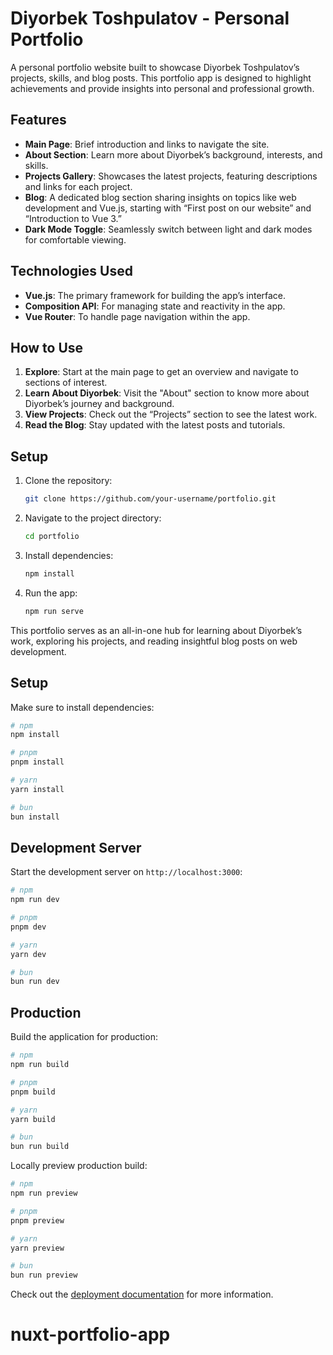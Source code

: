 # Diyorbek Toshpulatov - Personal Portfolio

A personal portfolio website built to showcase Diyorbek Toshpulatov’s projects, skills, and blog posts. This portfolio app is designed to highlight achievements and provide insights into personal and professional growth.

## Features

- **Main Page**: Brief introduction and links to navigate the site.
- **About Section**: Learn more about Diyorbek’s background, interests, and skills.
- **Projects Gallery**: Showcases the latest projects, featuring descriptions and links for each project.
- **Blog**: A dedicated blog section sharing insights on topics like web development and Vue.js, starting with “First post on our website” and “Introduction to Vue 3.”
- **Dark Mode Toggle**: Seamlessly switch between light and dark modes for comfortable viewing.

## Technologies Used

- **Vue.js**: The primary framework for building the app’s interface.
- **Composition API**: For managing state and reactivity in the app.
- **Vue Router**: To handle page navigation within the app.

## How to Use

1. **Explore**: Start at the main page to get an overview and navigate to sections of interest.
2. **Learn About Diyorbek**: Visit the "About" section to know more about Diyorbek’s journey and background.
3. **View Projects**: Check out the “Projects” section to see the latest work.
4. **Read the Blog**: Stay updated with the latest posts and tutorials.

## Setup

1. Clone the repository:
   ```bash
   git clone https://github.com/your-username/portfolio.git
   ```
2. Navigate to the project directory:
   ```bash
   cd portfolio
   ```
3. Install dependencies:
   ```bash
   npm install
   ```
4. Run the app:
   ```bash
   npm run serve
   ```

This portfolio serves as an all-in-one hub for learning about Diyorbek’s work, exploring his projects, and reading insightful blog posts on web development.


## Setup

Make sure to install dependencies:

```bash
# npm
npm install

# pnpm
pnpm install

# yarn
yarn install

# bun
bun install
```

## Development Server

Start the development server on `http://localhost:3000`:

```bash
# npm
npm run dev

# pnpm
pnpm dev

# yarn
yarn dev

# bun
bun run dev
```

## Production

Build the application for production:

```bash
# npm
npm run build

# pnpm
pnpm build

# yarn
yarn build

# bun
bun run build
```

Locally preview production build:

```bash
# npm
npm run preview

# pnpm
pnpm preview

# yarn
yarn preview

# bun
bun run preview
```

Check out the [deployment documentation](https://nuxt.com/docs/getting-started/deployment) for more information.
# nuxt-portfolio-app
